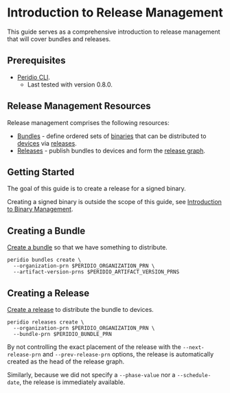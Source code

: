 # Introduction to Release Management

This guide serves as a comprehensive introduction to release management that will cover bundles and releases.

## Prerequisites

- [Peridio CLI](https://github.com/peridio/morel/releases).
  - Last tested with version 0.8.0.

## Release Management Resources

Release management comprises the following resources:

- [Bundles](/platform/reference/bundles) - define ordered sets of [binaries](/platform/reference/binaries) that can be distributed to [devices](/platform/reference/devices) via [releases](/platform/reference/releases).
- [Releases](/platform/reference/releases) - publish bundles to devices and form the [release graph](/platform/reference/releases#graph-traversal).

## Getting Started

The goal of this guide is to create a release for a signed binary.

Creating a signed binary is outside the scope of this guide, see [Introduction to Binary Management](introduction-to-binary-management).

## Creating a Bundle

[Create a bundle](creating-bundles) so that we have something to distribute.

```
peridio bundles create \
  --organization-prn $PERIDIO_ORGANIZATION_PRN \
  --artifact-version-prns $PERIDIO_ARTIFACT_VERSION_PRNS
```

## Creating a Release

[Create a release](creating-releases) to distribute the bundle to devices.

```
peridio releases create \
  --organization-prn $PERIDIO_ORGANIZATION_PRN \
  --bundle-prn $PERIDIO_BUNDLE_PRN
```

By not controlling the exact placement of the release with the `--next-release-prn` and `--prev-release-prn` options, the release is automatically created as the head of the release graph.

Similarly, because we did not specify a `--phase-value` nor a `--schedule-date`, the release is immediately available.

